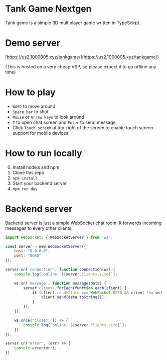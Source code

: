 # Tank Game Nextgen
Tank game is a simple 3D multiplayer game written in TypeScirpt.

# Demo server
[https://us2.1000005.xyz/tankgame/](https://us2.1000005.xyz/tankgame/)

(This is hosted on a very cheap VSP, so please expect it to go offline any time)

# How to play
- `WASD` to move around
- `Space bar` to shot
- `Mouse` or `Arraw keys` to look around
- `T` to open chat screen and `Enter` to send message
- Click `Touch screen` at top-right of the screen to enable touch screen support for mobile devices

# How to run locally
0. Install nodejs and npm
1. Clone this repo
2. `npm install`
3. Start your backend server
4. `npm run dev`

# Backend server
Backend server is just a simple WebSocket chat room. It forwards incoming messages to every other clients.

```javascript
import WebSocket, { WebSocketServer } from 'ws';

const server = new WebSocketServer({
    host: "0.0.0.0",
    port: "8080"
});

server.on('connection', function connection(ws) {
    console.log(`online: ${server.clients.size}`);

    ws.on('message', function message(data) {
        server.clients.forEach(function each(client) {
            if (client.readyState === WebSocket.OPEN && client !== ws) {
                client.send(data.toString());
            }
        });
    });

    ws.once("close", () => {
        console.log(`online: ${server.clients.size}`);
    })
});

server.on("error", (err) => {
    console.error(err);
})
```